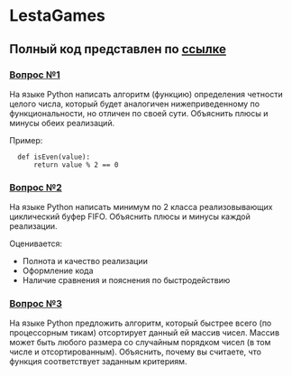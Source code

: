 # LestaGames
## Полный код представлен по [ссылке](https://colab.research.google.com/drive/1LUn3k4B9jSyvokNHIJS6WLWZwc4hYXPm?usp=sharing)

### [Вопрос №1](https://github.com/dunklenichts/LestaGames/blob/main/LestaGamesTask1.ipynb)

  На языке Python написать алгоритм (функцию) определения четности целого числа, который будет аналогичен нижеприведенному по функциональности, но отличен по своей сути. Объяснить плюсы и минусы обеих реализаций. 
  
  Пример: 

```
  def isEven(value):
      return value % 2 == 0
```

### [Вопрос №2](https://github.com/dunklenichts/LestaGames/blob/main/LestaGamesTask2.ipynb)

На языке Python написать минимум по 2 класса реализовывающих циклический буфер FIFO. Объяснить плюсы и минусы каждой реализации.

Оценивается:

* Полнота и качество реализации
* Оформление кода
* Наличие сравнения и пояснения по быстродействию


### [Вопрос №3](https://github.com/dunklenichts/LestaGames/blob/main/LestaGamesTask3.ipynb)

На языке Python предложить алгоритм, который быстрее всего (по процессорным тикам) отсортирует данный ей массив чисел. Массив может быть любого размера со случайным порядком чисел (в том числе и отсортированным). Объяснить, почему вы считаете, что функция соответствует заданным критериям.
